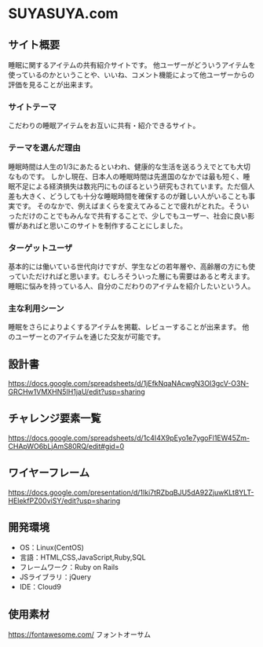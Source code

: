 # SUYASUYA.com

## サイト概要
睡眠に関するアイテムの共有紹介サイトです。
他ユーザーがどういうアイテムを使っているのかということや、いいね、コメント機能によって他ユーザーからの評価を見ることが出来ます。

### サイトテーマ
こだわりの睡眠アイテムをお互いに共有・紹介できるサイト。

### テーマを選んだ理由
睡眠時間は人生の1/3にあたるといわれ、健康的な生活を送るうえでとても大切なものです。
しかし現在、日本人の睡眠時間は先進国のなかでは最も短く、睡眠不足による経済損失は数兆円にものぼるという研究もされています。ただ個人差も大きく、どうしても十分な睡眠時間を確保するのが難しい人がいることも事実です。
そのなかで、例えばまくらを変えてみることで疲れがとれた。そういっただけのことでもみんなで共有することで、少しでもユーザー、社会に良い影響があればと思いこのサイトを制作することにしました。

### ターゲットユーザ
基本的には働いている世代向けですが、学生などの若年層や、高齢層の方にも使っていただければと思います。むしろそういった層にも需要はあると考えます。
睡眠に悩みを持っている人、自分のこだわりのアイテムを紹介したいという人。

### 主な利用シーン
睡眠をさらによりよくするアイテムを掲載、レビューすることが出来ます。
他のユーザーとのアイテムを通じた交友が可能です。

## 設計書
https://docs.google.com/spreadsheets/d/1jEfkNqaNAcwgN3OI3gcV-O3N-GRCHw1VMXHN5IH1jaU/edit?usp=sharing

## チャレンジ要素一覧
https://docs.google.com/spreadsheets/d/1c4I4X9pEyo1e7ygoFl1EW45Zm-CHApWO6bLjAmS80RQ/edit#gid=0

## ワイヤーフレーム
https://docs.google.com/presentation/d/1Iki7tRZbqBJU5dA92ZjuwKLt8YLT-HElekfPZ00viSY/edit?usp=sharing

## 開発環境
- OS：Linux(CentOS)
- 言語：HTML,CSS,JavaScript,Ruby,SQL
- フレームワーク：Ruby on Rails
- JSライブラリ：jQuery
- IDE：Cloud9

## 使用素材
https://fontawesome.com/
フォントオーサム